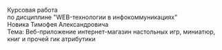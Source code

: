 Курсовая работа  
по дисциплине "WEB-технологии в инфокоммуникациях"  
Новика Тимофея Александровича  
Тема: Веб-приложение интернет-магазин настольных игр, миниатюр, книг и прочей гик атрибутики
